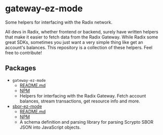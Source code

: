 # gateway-ez-mode

Some helpers for interfacing with the Radix network.

All devs in Radix, whether frontend or backend, surely have written helpers that make it easier to fetch data from the Radix Gateway. While Radix some great SDKs, sometimes you just want a very simple thing like get an account's balances. This repository is a collection of these helpers. Feel free to contribute!

## Packages

- `gateway-ez-mode`
    - [README.md](./packages/gateway-ez-mode/README.md)
    - [NPM](https://www.npmjs.com/package/@calamari-radix/gateway-ez-mode)
    - Helpers for interfacing with the Radix Gateway. Fetch account balances, stream transactions, get resource info and more.
- [sbor-ez-mode](https://www.npmjs.com/package/@calamari-radix/sbor-ez-mode)
    - [README.md](./packages/sbor-ez-mode/README.md)
    - [NPM](https://www.npmjs.com/package/@calamari-radix/sbor-ez-mode)
    - A schema definition and parsing library for parsing Scrypto SBOR JSON into JavaScript objects.
